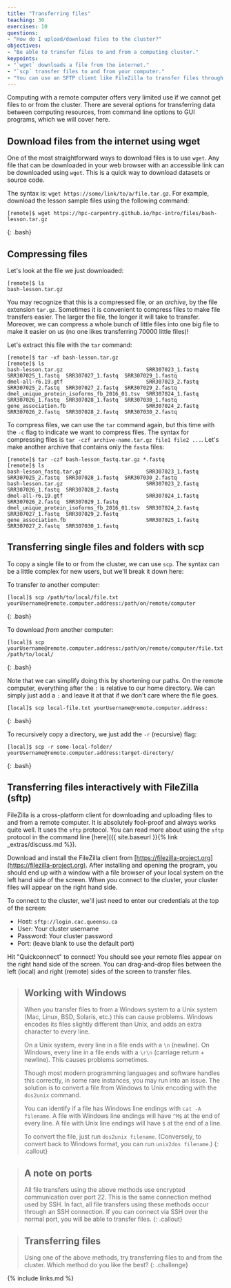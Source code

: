 ```yaml
---
title: "Transferring files"
teaching: 30
exercises: 10
questions:
- "How do I upload/download files to the cluster?"
objectives:
- "Be able to transfer files to and from a computing cluster."
keypoints:
- "`wget` downloads a file from the internet."
- "`scp` transfer files to and from your computer."
- "You can use an SFTP client like FileZilla to transfer files through a GUI."
---
```


Computing with a remote computer offers very limited use if we cannot get files to 
or from the cluster. There are several options for transferring data between computing 
resources, from command line options to GUI programs, which we will cover here.

## Download files from the internet using wget

One of the most straightforward ways to download files is to use `wget`. Any file 
that can be downloaded in your web browser with an accessible link can be downloaded 
using `wget`. This is a quick way to download datasets or source code. 

The syntax is: `wget https://some/link/to/a/file.tar.gz`. For example, download the 
lesson sample files using the following command:

```
[remote]$ wget https://hpc-carpentry.github.io/hpc-intro/files/bash-lesson.tar.gz
```
{: .bash}


##  Compressing files

Let's look at the file we just downloaded:

```
[remote]$ ls
bash-lesson.tar.gz
```

You may recognize that this is a compressed file, or an *archive*, by the file extension `tar.gz`. 
Sometimes it is convenient to compress files to make file transfers easier. 
The larger the file, the longer it will take to transfer. Moreover, we can compress a whole bunch of little files
into one big file to make it easier on us (no one likes transferring 70000 little files)!

Let's extract this file with the `tar` command:

```
[remote]$ tar -xf bash-lesson.tar.gz
[remote]$ ls
bash-lesson.tar.gz                           SRR307023_1.fastq  SRR307025_1.fastq  SRR307027_1.fastq  SRR307029_1.fastq
dmel-all-r6.19.gtf                           SRR307023_2.fastq  SRR307025_2.fastq  SRR307027_2.fastq  SRR307029_2.fastq
dmel_unique_protein_isoforms_fb_2016_01.tsv  SRR307024_1.fastq  SRR307026_1.fastq  SRR307028_1.fastq  SRR307030_1.fastq
gene_association.fb                          SRR307024_2.fastq  SRR307026_2.fastq  SRR307028_2.fastq  SRR307030_2.fastq
``` 

To compress files, we can use the `tar` command again, but this time with the `-c` 
flag to indicate we want to compress files. The syntax for compressing files is 
`tar -czf archive-name.tar.gz file1 file2 ...`. Let's make another archive that contains
only the `fasta` files:

```
[remote]$ tar -czf bash-lesson_fastq.tar.gz *.fastq
[remote]$ ls
bash-lesson_fastq.tar.gz                     SRR307023_1.fastq  SRR307025_2.fastq  SRR307028_1.fastq  SRR307030_2.fastq
bash-lesson.tar.gz                           SRR307023_2.fastq  SRR307026_1.fastq  SRR307028_2.fastq
dmel-all-r6.19.gtf                           SRR307024_1.fastq  SRR307026_2.fastq  SRR307029_1.fastq
dmel_unique_protein_isoforms_fb_2016_01.tsv  SRR307024_2.fastq  SRR307027_1.fastq  SRR307029_2.fastq
gene_association.fb                          SRR307025_1.fastq  SRR307027_2.fastq  SRR307030_1.fastq
```

## Transferring single files and folders with scp

To copy a single file to or from the cluster, we can use `scp`. The syntax can be a little complex
for new users, but we'll break it down here:

To transfer *to* another computer:
```
[local]$ scp /path/to/local/file.txt yourUsername@remote.computer.address:/path/on/remote/computer
```
{: .bash}

To download *from* another computer:
```
[local]$ scp yourUsername@remote.computer.address:/path/on/remote/computer/file.txt /path/to/local/
```
{: .bash}

Note that we can simplify doing this by shortening our paths. On the remote computer, everything
after the `:` is relative to our home directory. We can simply just add a `:` and leave it at that
if we don't care where the file goes.

```
[local]$ scp local-file.txt yourUsername@remote.computer.address:
```
{: .bash}

To recursively copy a directory, we just add the `-r` (recursive) flag:

```
[local]$ scp -r some-local-folder/ yourUsername@remote.computer.address:target-directory/
```
{: .bash}

## Transferring files interactively with FileZilla (sftp)

FileZilla is a cross-platform client for downloading and uploading files to and from a remote
computer. It is absolutely fool-proof and always works quite well. It uses the `sftp`
protocol. You can read more about using the `sftp` protocol in the command line [here]({{ site.baseurl }}{% link _extras/discuss.md %}).

Download and install the FileZilla client from
[https://filezilla-project.org](https://filezilla-project.org). After installing and opening the
program, you should end up with a window with a file browser of your local system on the left hand
side of the screen. When you connect to the cluster, your cluster files will appear on the right
hand side.

To connect to the cluster, we'll just need to enter our credentials at the top of the screen:

* Host: `sftp://login.cac.queensu.ca`
* User: Your cluster username
* Password: Your cluster password
* Port: (leave blank to use the default port)

Hit "Quickconnect" to connect! You should see your remote files appear on the right hand side of the
screen. You can drag-and-drop files between the left (local) and right (remote) sides of the screen
to transfer files.

> ## Working with Windows
>
> When you transfer files to from a Windows system to a Unix system (Mac, Linux, BSD, Solaris, etc.)
> this can cause problems. Windows encodes its files slightly different than Unix, and adds an extra
> character to every line.
> 
> On a Unix system, every line in a file ends with a `\n` (newline). On Windows, every line in a
> file ends with a `\r\n` (carriage return + newline). This causes problems sometimes.
> 
> Though most modern programming languages and software handles this correctly, in some rare
> instances, you may run into an issue. The solution is to convert a file from Windows to Unix
> encoding with the `dos2unix` command.
> 
> You can identify if a file has Windows line endings with `cat -A filename`. A file with Windows
> line endings will have `^M$` at the end of every line. A file with Unix line endings will have `$`
> at the end of a line.
> 
> To convert the file, just run `dos2unix filename`. (Conversely, to convert back to Windows format,
> you can run `unix2dos filename`.)
{: .callout}

> ## A note on ports
>
> All file transfers using the above methods use encrypted communication over port 22. This is the
> same connection method used by SSH. In fact, all file transfers using these methods occur through
> an SSH connection. If you can connect via SSH over the normal port, you will be able to transfer
> files.
{: .callout}

> ## Transferring files
>
> Using one of the above methods, try transferring files to and from the cluster. Which method do
> you like the best?
{: .challenge}

{% include links.md %}
